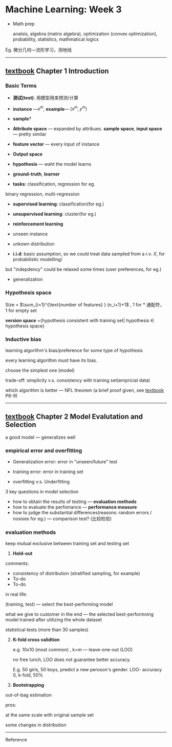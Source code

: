 # Machine Learning: Week 3

- Math prep

  analsis, algebra (matrix algebra), optimization (convex optimization), probability, statistics, mathmatical logics

Eg. 微分几何—流形学习，测地线



----

## [textbook][1] Chapter 1 Introduction

### Basic Terms

- __测试(test)__: 用模型用来预测/计算
- __instance__ —$x^m$, __example__— $(x^m ,y^m)$
- __sample__?
- __Attribute space__ — expanded by attribues. __sample space__, __input space__ — pretty similar
- __feature vector__ — every input of instance
- __Output space__



- __hypothesis__ — waht the model learns
- __ground-truth__, __learner__



- __tasks__: classification, regression for eg.

binary regression, multi-regression



- __supervised learning__: classification(for eg.)
- __unsupervised learning__: cluster(for eg.)
- __reinforcement learning__



- unseen instance
- unkown distribution
- __i.i.d__: basic assumption, so we could treat data sampled from a r.v. $X$, for probabilistic modelling/

but "indepdency" could be relaxed some times (user preferences, for eg.)

- generalization



### Hypothesis space

Size = $\sum_{i=1}^{\text{number of features} } (n_i+1)+1$ , 1 for * 通配符， 1 for empty set

__version space__ ={hypothesis consistent with training set| hypothesis $\in$ hypothesis space}



### Inductive bias

learning algorithm's bias/preference for some type of hypothesis

every learning algorithm must have its bias.

choose the simplest one (model)

trade-off: simplicity v.s. consistency with training set(empricial data)

which algorithm is better — NFL theorem (a brief proof given, see [textbook][1] P8-9)



-----

## [textbook][1] Chapter 2 Model Evalutation and Selection

a good model — generalizes well

### empirical error and overfitting

- Generalization error: error in "unseen/future" test
- training error: error in training set



- overfitting v.s. Underfitting



3 key questions in model selection

- how to obtain the results of testing — __evaluation methods__
- how to evaluate the perfomance — __performance measure__
- how to judge the substantial differences(reasons: random errors / nosises for eg.) — comparison test? (比较检验)

### evaluation methods

keep mutual exclusive between training set and testing set

1. __Hold-out__

comments:

- consistency of distribution (stratified sampling, for example)
- To-do
- To-do

in real life:

(training, test) — select the best-performing model

what we give to customer in the end — the selected best-performning model trained after utilizing the whole dataset

statistical tests (more than 30 samples)

2. __K-fold cross validtion__

   e.g. 10x10 (most common) , k=m — leave-one-out (LOO)

   no free lunch, LOO does not guarantee better accuracy. 

   E.g. 50 girls, 50 boys, predict a new peroson's gender. LOO- accuracy 0, k-fold, 50%

3. __Bootstrapping__

out-of-bag estimation

pros:

at the same scale with original sample set

some changes in distribution

----

Reference

[1]: http://cs.nju.edu.cn/zhouzh/zhouzh.files/publication/MLbook2016.htm "Machine Learning (watermelon book) by Prof Zhihua Zhou"